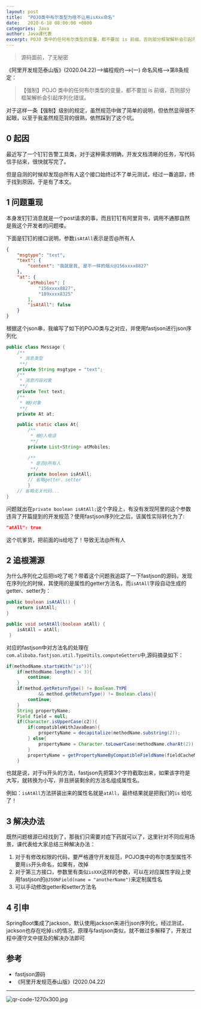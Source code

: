 ```yaml
---
layout: post
title:  "POJO类中布尔类型为啥不让用isXxx命名"
date:   2020-6-18 08:00:00 +0800
categories: Java
author: Java课代表
excerpt: POJO 类中的任何布尔类型的变量，都不要加 is 前缀，否则部分框架解析会引起序列化错误
---
```

> 源码面前，了无秘密

《阿里开发规范泰山版》(2020.04.22)-->编程规约-->(一) 命名风格-->第8条规定：

>【强制】POJO 类中的任何布尔类型的变量，都不要加 is 前缀，否则部分框架解析会引起序列化错误。

对于这样一条【强制】级别的规定，虽然规范中做了简单的说明，但依然显得很不起眼，以至于我虽然规范背的很熟，依然踩到了这个坑。

## 0 起因

最近写了一个钉钉告警工具类，对于这种需求明确，开发文档清晰的任务，写代码信手拈来，很快就写完了。

但是自测的时候却发现@所有人这个接口始终过不了单元测试，经过一番追踪，终于找到原因，于是有了本文。

## 1 问题重现

本身发钉钉消息就是一个post请求的事，而且钉钉有阿里背书，调用不通那自然是我这个开发者的问题喽。

下面是钉钉的接口说明，参数`isAtAll`表示是否@所有人

```json
{
    "msgtype": "text", 
    "text": {
        "content": "我就是我, 是不一样的烟火@156xxxx8827"
    }, 
    "at": {
        "atMobiles": [
            "156xxxx8827", 
            "189xxxx8325"
        ], 
        "isAtAll": false
    }
}
```

根据这个json串，我编写了如下的POJO类与之对应，并使用fastjson进行json序列化

```java
public class Message {
    /**
     * 消息类型
     **/
    private String msgtype = "text";
    /**
     * 消息内容对象
     **/
    private Text text;
    /**
     * 被@对象
     **/
    private At at;

    public static class At{
        /**
         * 被@人电话
         **/
        private List<String> atMobiles;

        /**
         * 是否@所有人
         **/
        private boolean isAtAll;
        // 省略getter、setter
        }
    // 省略无关代码...
}
```

问题就出在`private boolean isAtAll;`这个字段上，有没有发现阿里的这个参数违背了开篇提到的开发规范？使用fastjson序列化之后，该属性实际转化为了:

```json
"atAll": true
```

这个坑爹货，把前面的is给吃了！导致无法@所有人

## 2 追根溯源

为什么序列化之后把is吃了呢？带着这个问题我追踪了一下fastjson的源码，发现在序列化的时候，其使用的是属性的getter方法名，而`isAtAll`字段自动生成的getter、setter为：

```java
public boolean isAtAll() {
    return isAtAll;
}

public void setAtAll(boolean atAll) {
    isAtAll = atAll;
 }
```

对应的fastjson中对方法名的处理在`com.alibaba.fastjson.util.TypeUtils.computeGetters`中,源码摘录如下：

```java
if(methodName.startsWith("is")){
    if(methodName.length() < 3){
        continue;
    }
    if(method.getReturnType() != Boolean.TYPE
            && method.getReturnType() != Boolean.class){
        continue;
    }
    String propertyName;
    Field field = null;
    if(Character.isUpperCase(c2)){
        if(compatibleWithJavaBean){
            propertyName = decapitalize(methodName.substring(2));
        } else{
            propertyName = Character.toLowerCase(methodName.charAt(2)) + methodName.substring(3);
        }
        propertyName = getPropertyNameByCompatibleFieldName(fieldCacheMap, methodName, propertyName, 2);
    }
```

也就是说，对于is开头的方法，fastjson先把第3个字符截取出来，如果该字符是大写，就转换为小写，并且拼装剩余的方法名组成属性名。

例如：`isAtAll`方法拼装出来的属性名就是`atAll`，最终结果就是把我们的`is`
给吃了！

## 3 解决办法

既然问题根源已经找到了，那我们只需要对症下药就可以了，这里针对不同应用场景，课代表给大家总结三种解决办法：

1. 对于有修改权限的代码，要严格遵守开发规范，POJO类中的布尔类型属性不要用`is`开头命名，如果有，改掉
2. 对于第三方接口，参数里有类似`isXXX`这样的参数，可以在对应属性字段上使用fastjson的`@JSONField(name = "anotherName")`来定制属性名
3. 可以手动修改getter和setter方法名

## 4 引申

SpringBoot集成了jackson，默认使用jackson来进行json序列化，经过测试，jackson也存在吃掉`is`的情况，原理与fastjson类似，就不做过多解释了，开发过程中遵守文中提及的解决办法即可

## 参考

* fastjson源码
* 《阿里开发规范泰山版》(2020.04.22)

---

![qr-code-1270x300.jpg](https://zhengxl5566.github.io/img/java-helper/qr-code-1270x300.jpg)